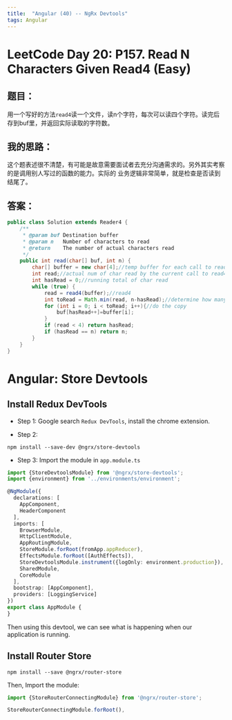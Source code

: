 ```yaml
---
title:  "Angular (40) -- NgRx Devtools"
tags: Angular
---
```


# LeetCode Day 20: P157. Read N Characters Given Read4 (Easy)

## 题目：

用一个写好的方法`read4`读一个文件，读n个字符，每次可以读四个字符。读完后存到buf里，并返回实际读取的字符数。

## 我的思路：

这个题表述很不清楚，有可能是故意需要面试者去充分沟通需求的。另外其实考察的是调用别人写过的函数的能力。实际的
业务逻辑非常简单，就是检查是否读到结尾了。

## 答案：

```java
public class Solution extends Reader4 {
    /**
     * @param buf Destination buffer
     * @param n   Number of characters to read
     * @return    The number of actual characters read
     */
    public int read(char[] buf, int n) {
        char[] buffer = new char[4];//temp buffer for each call to read4()
        int read;//actual num of char read by the current call to read4()   	
        int hasRead = 0;//running total of char read
        while (true) {
            read = read4(buffer);//read4
            int toRead = Math.min(read, n-hasRead);//determine how many char to copy over to buf from buffer
            for (int i = 0; i < toRead; i++){//do the copy
                buf[hasRead++]=buffer[i];
            }
            if (read < 4) return hasRead;
            if (hasRead == n) return n;
        }
    }
}
```

# Angular: Store Devtools

## Install Redux DevTools

* Step 1: Google search `Redux DevTools`, install the chrome extension.

* Step 2:

```
npm install --save-dev @ngrx/store-devtools
```

* Step 3: Import the module in `app.module.ts`

```typescript
import {StoreDevtoolsModule} from '@ngrx/store-devtools';
import {environment} from '../environments/environment';

@NgModule({
  declarations: [
    AppComponent,
    HeaderComponent
  ],
  imports: [
    BrowserModule,
    HttpClientModule,
    AppRoutingModule,
    StoreModule.forRoot(fromApp.appReducer),
    EffectsModule.forRoot([AuthEffects]),
    StoreDevtoolsModule.instrument({logOnly: environment.production}),
    SharedModule,
    CoreModule
  ],
  bootstrap: [AppComponent],
  providers: [LoggingService]
})
export class AppModule {
}
```

Then using this devtool, we can see what is happening when our application is running.

## Install Router Store

```
npm install --save @ngrx/router-store
```

Then, Import the module:

```typescript
import {StoreRouterConnectingModule} from '@ngrx/router-store';

StoreRouterConnectingModule.forRoot(),
```









